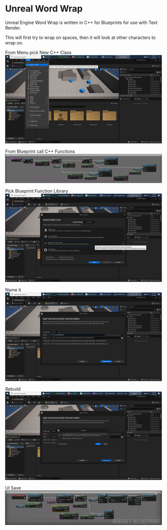 # Unreal Word Wrap

Unreal Engine Word Wrap is written in C++ for Blueprints for use with Text Render.

This will first try to wrap on spaces, then it will look at other characters to wrap on.

From Menu pick New C++ Class
![Blueprint](https://github.com/Light-Wizzard/UnrealWordWrap/blob/main/images/FromMenu.png)

From Blueprint call C++ Functions
![Blueprint](https://github.com/Light-Wizzard/UnrealWordWrap/blob/main/images/BlueprintWrap.png)

Pick Blueprint Function Library
![Blueprint](https://github.com/Light-Wizzard/UnrealWordWrap/blob/main/images/BFL.png)

Name it
![Blueprint](https://github.com/Light-Wizzard/UnrealWordWrap/blob/main/images/Name-BFL.png)

Rebuild
![Blueprint](https://github.com/Light-Wizzard/UnrealWordWrap/blob/main/images/Rebuild.png)


UI Save
![Blueprint](https://github.com/Light-Wizzard/UnrealWordWrap/blob/main/images/SaveWrapper.png)
